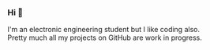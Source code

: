 ### Hi 👋

I'm an electronic engineering student but I like coding also.  
Pretty much all my projects on GitHub are work in progress.
